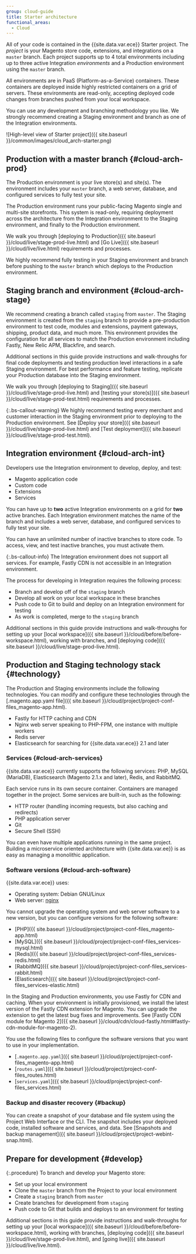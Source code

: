 ```yaml
---
group: cloud-guide
title: Starter architecture
functional_areas:
  - Cloud
---
```


All of your code is contained in the {{site.data.var.ece}} Starter project. The _project_ is your Magento store code, extensions, and integrations on a `master` branch. Each project supports up to 4 total environments including up to three active Integration *environments* and a Production environment using the `master` branch.

All environments are in PaaS (Platform-as-a-Service) containers. These containers are deployed inside highly restricted containers on a grid of servers. These environments are read-only, accepting deployed code changes from branches pushed from your local workspace.

You can use any development and branching methodology you like. We strongly recommend creating a Staging environment and branch as one of the Integration environments.

![High-level view of Starter project]({{ site.baseurl }}/common/images/cloud_arch-starter.png)

## Production with a master branch {#cloud-arch-prod}

The Production environment is your live store(s) and site(s). The environment includes your `master` branch, a web server, database, and configured services to fully test your site.

The Production environment runs your public-facing Magento single and multi-site storefronts. This system is read-only, requiring deployment across the architecture from the Integration environment to the Staging environment, and finally to the Production environment.

We walk you through [deploying to Production]({{ site.baseurl }}/cloud/live/stage-prod-live.html) and [Go Live]({{ site.baseurl }}/cloud/live/live.html) requirements and processes.

We highly recommend fully testing in your Staging environment and branch before pushing to the `master` branch which deploys to the Production environment.

## Staging branch and environment {#cloud-arch-stage}

We recommend creating a branch called `staging` from `master`. The Staging environment is created from the `staging` branch to provide a pre-production environment to test code, modules and extensions, payment gateways, shipping, product data, and much more. This environment provides the configuration for all services to match the Production environment including Fastly, New Relic APM, Blackfire, and search.

Additional sections in this guide provide instructions and walk-throughs for final code deployments and testing production level interactions in a safe Staging environment. For best performance and feature testing, replicate your Production database into the Staging environment.

We walk you through [deploying to Staging]({{ site.baseurl }}/cloud/live/stage-prod-live.html) and [testing your store(s)]({{ site.baseurl }}/cloud/live/stage-prod-test.html) requirements and processes.

{:.bs-callout-warning}
We highly recommend testing every merchant and customer interaction in the Staging environment prior to deploying to the Production environment. See [Deploy your store]({{ site.baseurl }}/cloud/live/stage-prod-live.html) and [Test deployment]({{ site.baseurl }}/cloud/live/stage-prod-test.html).

## Integration environment {#cloud-arch-int}

Developers use the Integration environment to develop, deploy, and test:

-  Magento application code
-  Custom code
-  Extensions
-  Services

You can have up to **two** active Integration environments on a grid for **two** active branches. Each Integration environment matches the name of the branch and includes a web server, database, and configured services to fully test your site.

You can have an unlimited number of inactive branches to store code. To access, view, and test inactive branches, you must activate them.

{:.bs-callout-info}
The Integration environment does not support all services. For example, Fastly CDN is not accessible in an Integration environment.

The process for developing in Integration requires the following process:

-  Branch and develop off of the `staging` branch
-  Develop all work on your local workspace in these branches
-  Push code to Git to build and deploy on an Integration environment for testing
-  As work is completed, merge to the `staging` branch

Additional sections in this guide provide instructions and walk-throughs for setting up your [local workspace]({{ site.baseurl }}/cloud/before/before-workspace.html), working with branches, and [deploying code]({{ site.baseurl }}/cloud/live/stage-prod-live.html).

## Production and Staging technology stack {#technology}

The Production and Staging environments include the following technologies. You can modify and configure these technologies through the [.magento.app.yaml file]({{ site.baseurl }}/cloud/project/project-conf-files_magento-app.html).

-  Fastly for HTTP caching and CDN
-  Nginx web server speaking to PHP-FPM, one instance with multiple workers
-  Redis server
-  Elasticsearch for searching for {{site.data.var.ece}} 2.1 and later

### Services {#cloud-arch-services}

{{site.data.var.ece}} currently supports the following services: PHP, MySQL (MariaDB), Elasticsearch (Magento 2.1.x and later), Redis, and RabbitMQ.

Each service runs in its own secure container. Containers are managed together in the project. Some services are built-in, such as the following:

-  HTTP router (handling incoming requests, but also caching and redirects)
-  PHP application server
-  Git
-  Secure Shell (SSH)

You can even have multiple applications running in the same project. Building a microservice oriented architecture with {{site.data.var.ee}} is as easy as managing a monolithic application.

### Software versions {#cloud-arch-software}

{{site.data.var.ece}} uses:

-  Operating system: Debian GNU/Linux
-  Web server: [nginx](https://glossary.magento.com/nginx)

You cannot upgrade the operating system and web server software to a new version, but you can configure versions for the following software:

-  [PHP]({{ site.baseurl }}/cloud/project/project-conf-files_magento-app.html)
-  [MySQL]({{ site.baseurl }}/cloud/project/project-conf-files_services-mysql.html)
-  [Redis]({{ site.baseurl }}/cloud/project/project-conf-files_services-redis.html)
-  [RabbitMQ]({{ site.baseurl }}/cloud/project/project-conf-files_services-rabbit.html)
-  [Elasticsearch]({{ site.baseurl }}/cloud/project/project-conf-files_services-elastic.html)

In the Staging and Production environments, you use Fastly for CDN and caching. When your environment is initially provisioned, we install the latest version of the Fastly CDN extension for Magento. You can upgrade the extension to get the latest bug fixes and improvements. See [Fastly CDN module for Magento 2]({{ site.baseurl }}/cloud/cdn/cloud-fastly.html#fastly-cdn-module-for-magento-2).

You use the following files to configure the software versions that you want to use in your implementation.

-  [`.magento.app.yaml`]({{ site.baseurl }}/cloud/project/project-conf-files_magento-app.html)
-  [`routes.yaml`]({{ site.baseurl }}/cloud/project/project-conf-files_routes.html)
-  [`services.yaml`]({{ site.baseurl }}/cloud/project/project-conf-files_services.html)

### Backup and disaster recovery {#backup}

You can create a snapshot of your database and file system using the Project Web Interface or the CLI. The snapshot includes your deployed code, installed software and services, and data. See [Snapshots and backup management]({{ site.baseurl }}/cloud/project/project-webint-snap.html).

## Prepare for development {#develop}

{:.procedure}
To branch and develop your Magento store:

-  Set up your local environment
-  Clone the `master` branch from the Project to your local environment
-  Create a `staging` branch from `master`
-  Create branches for development from `staging`
-  Push code to Git that builds and deploys to an environment for testing

Additional sections in this guide provide instructions and walk-throughs for setting up your [local workspace]({{ site.baseurl }}/cloud/before/before-workspace.html), working with branches, [deploying code]({{ site.baseurl }}/cloud/live/stage-prod-live.html), and [going live]({{ site.baseurl }}/cloud/live/live.html).

